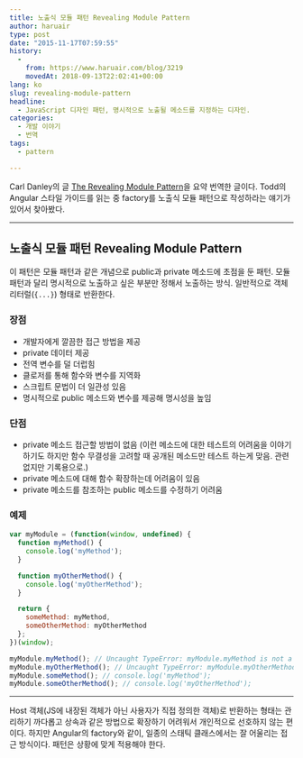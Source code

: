 ```yaml
---
title: 노출식 모듈 패턴 Revealing Module Pattern
author: haruair
type: post
date: "2015-11-17T07:59:55"
history:
  - 
    from: https://www.haruair.com/blog/3219
    movedAt: 2018-09-13T22:02:41+00:00
lang: ko
slug: revealing-module-pattern
headline:
  - JavaScript 디자인 패턴, 명시적으로 노출될 메소드를 지정하는 디자인.
categories:
  - 개발 이야기
  - 번역
tags:
  - pattern

---
```

Carl Danley의 글 [The Revealing Module Pattern][1]을 요약 번역한 글이다. Todd의 Angular 스타일 가이드를 읽는 중 factory를 노출식 모듈 패턴으로 작성하라는 얘기가 있어서 찾아봤다.

* * *

## 노출식 모듈 패턴 Revealing Module Pattern

이 패턴은 모듈 패턴과 같은 개념으로 public과 private 메소드에 초점을 둔 패턴. 모듈 패턴과 달리 명시적으로 노출하고 싶은 부분만 정해서 노출하는 방식. 일반적으로 객체 리터럴(`{...}`) 형태로 반환한다.

### 장점

  * 개발자에게 깔끔한 접근 방법을 제공
  * private 데이터 제공
  * 전역 변수를 덜 더럽힘
  * 클로저를 통해 함수와 변수를 지역화
  * 스크립트 문법이 더 일관성 있음
  * 명시적으로 public 메소드와 변수를 제공해 명시성을 높임

### 단점

  * private 메소드 접근할 방법이 없음 (이런 메소드에 대한 테스트의 어려움을 이야기하기도 하지만 함수 무결성을 고려할 때 공개된 메소드만 테스트 하는게 맞음. 관련 없지만 기록용으로.)
  * private 메소드에 대해 함수 확장하는데 어려움이 있음
  * private 메소드를 참조하는 public 메소드를 수정하기 어려움

### 예제

```javascript
var myModule = (function(window, undefined) {
  function myMethod() {
    console.log('myMethod');
  }

  function myOtherMethod() {
    console.log('myOtherMethod');
  }

  return {
    someMethod: myMethod,
    someOtherMethod: myOtherMethod
  };
})(window);

myModule.myMethod(); // Uncaught TypeError: myModule.myMethod is not a function
myModule.myOtherMethod(); // Uncaught TypeError: myModule.myOtherMethod is not a function
myModule.someMethod(); // console.log('myMethod');
myModule.someOtherMethod(); // console.log('myOtherMethod');
```

* * *

Host 객체(JS에 내장된 객체가 아닌 사용자가 직접 정의한 객체)로 반환하는 형태는 관리하기 까다롭고 상속과 같은 방법으로 확장하기 어려워서 개인적으로 선호하지 않는 편이다. 하지만 Angular의 factory와 같이, 일종의 스태틱 클래스에서는 잘 어울리는 접근 방식이다. 패턴은 상황에 맞게 적용해야 한다.

 [1]: https://carldanley.com/js-revealing-module-pattern/